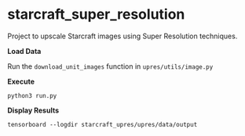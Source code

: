 # starcraft_super_resolution
Project to upscale Starcraft images using Super Resolution techniques.

**Load Data**

Run the `download_unit_images` function in `upres/utils/image.py`

**Execute**

`python3 run.py`

**Display Results**

`tensorboard --logdir starcraft_upres/upres/data/output`
